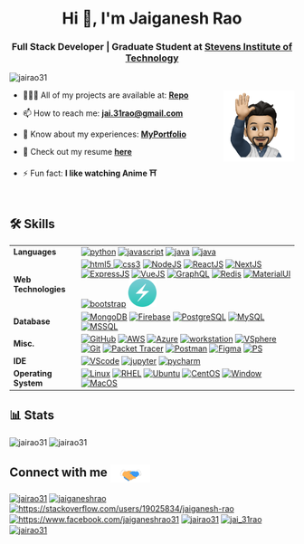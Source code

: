 <h1 align="center">Hi 👋, I'm Jaiganesh Rao</h1>
<h3 align="center">Full Stack Developer | Graduate Student at <a href="https://www.stevens.edu/">Stevens Institute of Technology </a></h3>

<p align="left"> <img src="https://komarev.com/ghpvc/?username=jairao31&label=Profile%20views&color=0e75b6&style=flat" alt="jairao31" /> </p>

<img src="https://github.com/jairao31/jairao31/blob/main/Assets/memoji.png" align="right" width="25%"/>

- 👨🏻‍💻 All of my projects are available at:  [**Repo**](https://github.com/jairao31?tab=repositories)

- 📫 How to reach me: **jai.31rao@gmail.com**

- 📄 Know about my experiences: [**MyPortfolio**](https://jaiganesh-rao.vercel.app/)

- 🧾 Check out my resume [**here**](https://github.com/jairao31/jairao31/blob/main/Assets/Jaiganesh_Rao_resume.pdf)

- ⚡ Fun fact: **I like watching Anime ⛩️**

<br />

## 🛠 Skills

<table>
<tr>
<td><b>Languages</b></td>
<td>
<a href="https://www.python.org/"><img src="https://cdn.jsdelivr.net/gh/devicons/devicon/icons/python/python-original.svg" alt="python" width="50" height="50"/></a>
<a href="https://www.javascript.com/"><img src="https://cdn.jsdelivr.net/gh/devicons/devicon/icons/javascript/javascript-original.svg" alt="javascript" width="50" height="50"/></a>
<a href="https://www.java.com/en/"><img src="https://cdn.jsdelivr.net/gh/devicons/devicon/icons/java/java-original.svg" alt="java" width="50" height="50"/></a>
<a href="https://en.wikipedia.org/wiki/SQL"><img src="https://icons.veryicon.com/png/o/application/designer-icon/sql-5.png" alt="java" width="50" height="50"/></a>
</td>
</tr>

<tr>
<td><b>Web Technologies</b></td>
<td>
<a href="https://developer.mozilla.org/en-US/docs/Glossary/HTML5"><img src="https://cdn.jsdelivr.net/gh/devicons/devicon/icons/html5/html5-original.svg" alt="html5" width="50" height="50"/> </a>
<a href="https://developer.mozilla.org/en-US/docs/Web/CSS"><img src="https://cdn.jsdelivr.net/gh/devicons/devicon/icons/css3/css3-original.svg" alt="css3" width="50" height="50"/></a>
<a href="https://nodejs.org/en/"><img src="https://cdn.jsdelivr.net/gh/devicons/devicon/icons/nodejs/nodejs-original.svg" alt="NodeJS" width="50" height="50"/></a>
<a href="https://reactjs.org/"><img src="https://cdn.jsdelivr.net/gh/devicons/devicon/icons/react/react-original.svg" alt="ReactJS" width="50" height="50"/></a>
<a href="https://nextjs.org/">
<img src="https://cdn.jsdelivr.net/gh/devicons/devicon/icons/nextjs/nextjs-original.svg" alt="NextJS" width="50" height="50"/> </a>
<a href="https://expressjs.com/"><img src="https://cdn.jsdelivr.net/gh/devicons/devicon/icons/express/express-original.svg" alt="ExpressJS" width="50" height="50"/></a>
<a href="https://vuejs.org/"><img src="https://cdn.jsdelivr.net/gh/devicons/devicon/icons/vuejs/vuejs-original.svg" alt="VueJS" width="50" height="50"/></a>
<a href="https://graphql.org/"><img src="https://cdn.jsdelivr.net/gh/devicons/devicon/icons/graphql/graphql-plain.svg" alt="GraphQL" width="50" height="50"/></a>
<a href="https://redis.com/?utm_source=google&utm_medium=cpc&utm_term=redis&utm_campaign=evergreen-redis-brand-us-can-en&utm_content=redis-brand"><img src="https://cdn.cdnlogo.com/logos/r/3/redis.svg" alt="Redis" width="50" height="50"/></a>
<a href="https://mui.com/"><img src="https://cdn.jsdelivr.net/gh/devicons/devicon/icons/materialui/materialui-original.svg" alt="MaterialUI" width="50" height="50"/></a>
<a href="https://getbootstrap.com/"><img src="https://cdn.jsdelivr.net/gh/devicons/devicon/icons/bootstrap/bootstrap-original.svg" alt="bootstrap" width="50" height="50"/></a>
<a href="https://chakra-ui.com/"><img src="https://raw.githubusercontent.com/chakra-ui/chakra-ui/ebe0041b1dfa30714634b39bb57cdb590e929529/logo/logomark-colored.svg" alt="chakraUI" width="50" height="50"/></a>
<!-- <a href="https://tailwindcss.com/"><img src="https://cdn.jsdelivr.net/gh/devicons/devicon/icons/tailwindcss/tailwindcss-plain.svg" alt="tailwind" width="50" height="50"/></a> -->
</td>
</tr>

<tr>
<td><b>Database</b></td>
<td>
<a href="https://www.mongodb.com/"><img src="https://cdn.jsdelivr.net/gh/devicons/devicon/icons/mongodb/mongodb-original.svg" alt="MongoDB" width="50" height="50"/></a>
<a href="https://firebase.google.com/"><img src="https://www.vectorlogo.zone/logos/firebase/firebase-icon.svg" alt="Firebase" width="50" height="50"/></a>
<a href="https://www.postgresql.org/"><img src="https://cdn.jsdelivr.net/gh/devicons/devicon/icons/postgresql/postgresql-original.svg" alt="PostgreSQL" width="50" height="50"/></a>
<a href="https://www.mysql.com/"><img src="https://cdn.jsdelivr.net/gh/devicons/devicon/icons/mysql/mysql-original.svg" alt="MySQL" width="50" height="50"/></a>
<a href="https://www.microsoft.com/en-us/sql-server/sql-server-2019"><img src="https://cdn.jsdelivr.net/gh/devicons/devicon/icons/microsoftsqlserver/microsoftsqlserver-plain.svg" alt="MSSQL" width="50" height="50"/></a>
</td>
</tr>

<tr>
<td><b>Misc.</b></td>
<td>
<a href="https://github.com"><img src="https://cdn.jsdelivr.net/gh/devicons/devicon/icons/github/github-original.svg" alt="GitHub" width="50" height="50"/></a>
<a href="https://aws.amazon.com/"><img src="https://www.drupal.org/files/project-images/aws-logo.png" alt="AWS" width="50" height="50"/></a>
<a href="https://azure.microsoft.com/en-us/"><img src="https://cdn.jsdelivr.net/gh/devicons/devicon/icons/azure/azure-original.svg" alt="Azure" width="50" height="50"/></a>
<a href="https://www.vmware.com/products/workstation-pro.html"><img src="https://upload.wikimedia.org/wikipedia/commons/5/5a/Vmware_workstation_16_icon.svg" alt="workstation" width="50" height="50"/></a>
<a href="https://docs.vmware.com/en/VMware-vSphere/index.html"><img src="https://w7.pngwing.com/pngs/365/66/png-transparent-vmware-esxi-vmware-vsphere-vmdk-virtual-machine-others-text-rectangle-logo.png" alt="VSphere" width="50" height="50"/></a>
<a href="https://git-scm.com/"><img src="https://cdn.jsdelivr.net/gh/devicons/devicon/icons/git/git-original.svg" alt="Git" width="50" height="50"/></a>
<a href="https://www.netacad.com/courses/packet-tracer"><img src="https://www.logolynx.com/images/logolynx/af/af00470f005221e4a798701ab2327fc4.png" alt="Packet Tracer" width="50" height="50"/></a>
<a href="https://www.postman.com/"><img src="https://www.vectorlogo.zone/logos/getpostman/getpostman-icon.svg" alt="Postman" width="50" height="50"/></a>
<a href="https://www.figma.com/"><img src="https://cdn.jsdelivr.net/gh/devicons/devicon/icons/figma/figma-original.svg" alt="Figma" width="50" height="50"/></a>
<a href="https://www.adobe.com/products/photoshop.html"><img src="https://cdn.jsdelivr.net/gh/devicons/devicon/icons/photoshop/photoshop-plain.svg" alt="PS" width="50" height="50"/></a>
</td>
</tr>
<tr>
<td><b>IDE</b></td>
<td>
<a href="https://code.visualstudio.com/"><img src="https://cdn.jsdelivr.net/gh/devicons/devicon/icons/vscode/vscode-original.svg" alt="VScode" width="50" height="50"/></a>
<a href="https://jupyter.org/"><img src="https://cdn.jsdelivr.net/gh/devicons/devicon/icons/jupyter/jupyter-original-wordmark.svg" alt="jupyter" width="50" height="50"/></a>
<a href="https://www.jetbrains.com/pycharm/"><img src="https://cdn.jsdelivr.net/gh/devicons/devicon/icons/pycharm/pycharm-original.svg" alt="pycharm" width="50" height="50"/></a>
</td>
</tr>
<tr>
<td><b>Operating System</b></td>
<td>
<a href="https://www.linux.org/"><img src="https://cdn.jsdelivr.net/gh/devicons/devicon/icons/linux/linux-original.svg" alt="Linux" width="50" height="50"/></a>
<a href="https://www.redhat.com/en/technologies/linux-platforms/enterprise-linux"><img src="https://cdn.jsdelivr.net/gh/devicons/devicon/icons/redhat/redhat-original.svg" alt="RHEL" width="50" height="50"/></a>
<a href="https://ubuntu.com/"><img src="https://cdn.jsdelivr.net/gh/devicons/devicon/icons/ubuntu/ubuntu-plain.svg" alt="Ubuntu" width="50" height="50"/></a>
<a href="https://www.centos.org/"><img src="https://cdn.jsdelivr.net/gh/devicons/devicon/icons/centos/centos-original.svg" alt="CentOS" width="50" height="50"/></a>
<a href="https://www.microsoft.com/en-us/windows"><img src="https://cdn.jsdelivr.net/gh/devicons/devicon/icons/windows8/windows8-original.svg" alt="Window" width="50" height="50"/></a>
<a href="https://www.apple.com/macos/monterey/"><img src="https://upload.wikimedia.org/wikipedia/commons/3/30/MacOS_logo.svg" alt="MacOS" width="50" height="50"/></a>
</td>
</tr>
</table>

## 📊 Stats
<img align="center" src="https://github-readme-stats.vercel.app/api?username=jairao31&show_icons=true&locale=en" alt="jairao31" />
<img align="center" src="https://github-readme-streak-stats.herokuapp.com/?user=jairao31&" alt="jairao31" />

## Connect with me <img align="center" src="https://github.com/jairao31/jairao31/blob/main/Assets/Handshake.gif" height="33px" />
<p align="left">
<a href="https://twitter.com/jairao31" target="blank"><img align="center" src="https://raw.githubusercontent.com/rahuldkjain/github-profile-readme-generator/master/src/images/icons/Social/twitter.svg" alt="jairao31" height="30" width="40" /></a>
<a href="https://linkedin.com/in/jaiganeshrao" target="blank"><img align="center" src="https://raw.githubusercontent.com/rahuldkjain/github-profile-readme-generator/master/src/images/icons/Social/linked-in-alt.svg" alt="jaiganeshrao" height="30" width="40" /></a>
<a href="https://stackoverflow.com/users/19025834/jaiganesh-rao" target="blank"><img align="center" src="https://raw.githubusercontent.com/rahuldkjain/github-profile-readme-generator/master/src/images/icons/Social/stack-overflow.svg" alt="https://stackoverflow.com/users/19025834/jaiganesh-rao" height="30" width="40" /></a>
<a href="https://www.facebook.com/jaiganeshrao31" target="blank"><img align="center" src="https://raw.githubusercontent.com/rahuldkjain/github-profile-readme-generator/master/src/images/icons/Social/facebook.svg" alt="https://www.facebook.com/jaiganeshrao31" height="30" width="40" /></a>
<a href="https://instagram.com/jairao31" target="blank"><img align="center" src="https://raw.githubusercontent.com/rahuldkjain/github-profile-readme-generator/master/src/images/icons/Social/instagram.svg" alt="jairao31" height="30" width="40" /></a>
<a href="https://www.hackerrank.com/jai_31rao" target="blank"><img align="center" src="https://raw.githubusercontent.com/rahuldkjain/github-profile-readme-generator/master/src/images/icons/Social/hackerrank.svg" alt="jai_31rao" height="30" width="40" /></a>
<a href="https://www.leetcode.com/jairao31" target="blank"><img align="center" src="https://upload.wikimedia.org/wikipedia/commons/1/19/LeetCode_logo_black.png" alt="jairao31" height="40" width="40" /></a>
</p>
<br />
